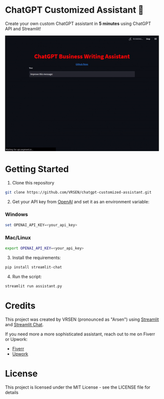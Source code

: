 # ChatGPT Customized Assistant 🤖
Create your own custom ChatGPT assistant in **5 minutes** using ChatGPT API and Streamlit!  

![ChatGPT Customized Assistant](assets/chatgpt-customized-assistant-demo.gif)

# Getting Started
1. Clone this repository
```bash
git clone https://github.com/VRSEN/chatgpt-customized-assistant.git
```
2. Get your API key from [OpenAI](https://platform.openai.com/account/api-keys) and set it as an environment variable:
### Windows
```powershell
set OPENAI_API_KEY=<your_api_key>
```
### Mac/Linux
```bash
export OPENAI_API_KEY=<your_api_key>
``` 
3. Install the requirements:
```bash
pip install streamlit-chat 
```
4. Run the script:
```bash
streamlit run assistant.py
```

# Credits
This project was created by VRSEN (pronounced as "Arsen") using [Streamlit](https://streamlit.io/) 
and [Streamlit Chat](https://github.com/AI-Yash/st-chat).

If you need more a more sophisticated assistant, reach out to me on Fiverr or Upwork:
- [Fiverr](https://www.fiverr.com/arseny9795)
- [Upwork](https://www.upwork.com/freelancers/~01214517c56834a591)

# License
This project is licensed under the MIT License - see the LICENSE file for details
